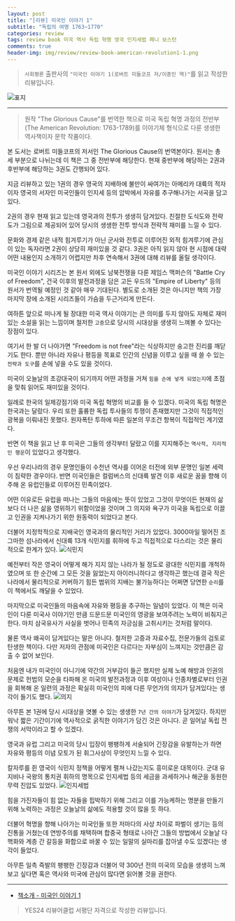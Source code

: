 ```yaml
---  
layout: post  
title: "[리뷰] 미국인 이야기 1"  
subtitle: "독립의 여명 1763~1770"  
categories: review  
tags: review book 미국 역사 독립 혁명 영국 인지세법 페니 보스턴     
comments: true  
header-img: img/review/review-book-american-revolution1-1.png
---  
```

  
> `사회평론` 출판사의 `"미국인 이야기 1(로버트 미들코프 저/이종인 역)"`를 읽고 작성한 리뷰입니다.  

![표지](https://theorydb.github.io/assets/img/review/review-book-american-revolution1-1.png)  

---

> 원작 "The Glorious Cause"를 번역한 책으로 미국 독립 혁명 과정의 전반부(The American Revolution: 1763-1789)를 이야기체 형식으로 다룬 생생한 역사책이자 문학 작품이다.

본 도서는 로버트 미들코프의 저서인 The Glorious Cause의 번역본이다. 원서는 총 세 부분으로 나뉘는데 이 책은 그 중 전반부에 해당한다. 현재 중반부에 해당하는 2권과 후반부에 해당하는 3권도 간행되어 있다. 

지금 리뷰하고 있는 1권의 경우 영국의 지배하에 불만이 싸여가는 아메리카 대륙의 적자이자 영국의 서자인 미국인들이 인지세 등의 압박에서 자유를 추구해나가는 서곡을 담고 있다. 

2권의 경우 현재 읽고 있는데 영국과의 전투가 생생히 담겨있다. 친절한 도식도와 전략도가 그림으로 제공되어 있어 당시의 생생한 전투 방식과 전략적 재미를 느낄 수 있다. 

문화와 경제 같은 내적 힘겨루기가 아닌 군사와 전투로 이루어진 외적 힘겨루기에 관심이 있는 독자라면 2권이 상당히 재미있을 것 같다. 3권은 아직 읽지 않아 현 시점에 대략 어떤 내용인지 소개하기 어렵지만 차후 연속해서 3권에 대해 리뷰를 올릴 생각이다. 

미국인 이야기 시리즈는 본 원서 외에도 남북전쟁을 다룬 제임스 맥퍼슨의 "Battle Cry of Freedom", 건국 이후의 발전과정을 담은 고든 우드의 "Empire of Liberty" 등의 원서가 번역될 예정인 것 같아 매우 기대된다. 별도로 소개된 것은 아니지만 책의 가장 마지막 장에 소개된 시리즈들이 가슴을 두근거리게 만든다. 

여하튼 앞으로 떠나게 될 장대한 미국 역사 이야기는 큰 의미를 두지 않아도 자체로 재미있는 소설을 읽는 느낌이며 철저한 `고증`으로 당시의 시대상을 생생히 느껴볼 수 있다는 장점이 있다. 

여기서 한 발 더 나아가면 "Freedom is not free"라는 식상하지만 숭고한 진리를 깨닫기도 한다. 뿐만 아니라 자유나 평등을 목표로 인간의 신념을 이루고 싶을 때 쓸 수 있는 `전략과 도구`를 손에 넣을 수도 있을 것이다. 

미국이 오늘날의 초강대국이 되기까지 어떤 과정을 거쳐 `힘을 손에 넣게 되었는지`에 초점을 맞춰 읽어도 재미있을 것이다.

일례로 한국의 일제강점기와 미국 독립 혁명의 비교를 들 수 있겠다. 미국의 독립 혁명은 한국과는 달랐다. 우리 또한 훌륭한 독립 투사들의 투쟁이 존재했지만 그것이 직접적인 광복을 이뤄내진 못했다. 원자폭탄 투하에 따른 일본의 무조건 항복이 직접적인 계기였다.

반면 이 책을 읽고 난 후 미국은 그들의 생각부터 달랐고 이를 지지해주는 `역사적, 지리적인 행운`이 있었다고 생각했다. 

우선 우리나라의 경우 문명인들이 수천년 역사를 이어온 터전에 외부 문명인 일본 세력이 침략한 경우이다. 반면 미국인들은 컬럼버스의 신대륙 발견 이후 새로운 꿈을 향해 이주해 온 유럽인들로 이루어진 민족이었다.

어떤 이유로든 유럽을 떠나는 그들의 마음에는 뜻이 있었고 그것이 무엇이든 현재의 삶보다 더 나은 삶을 영위하기 위함이었을 것이며 그 의지와 욕구가 미국을 독립으로 이끌고 인권을 지켜나가기 위한 원동력이 되었다고 본다.

더불어 지정학적으로 지배국인 영국과의 물리적인 거리가 있었다. 3000마일 떨어진 조그마한 섬나라에서 신대륙 13개 식민지를 휘하에 두고 직접적으로 다스리는 것은 물리적으로 한계가 있다.
![식민지](https://theorydb.github.io/assets/img/review/review-book-american-revolution1-2.png)  

예전부터 작은 영국이 어떻게 해가 지지 않는 나라가 될 정도로 광대한 식민지를 개척하였으며 또 한 순간에 그 모든 것을 잃었는지 아이러니하다고 생각하곤 했는데 결국 작은 나라에서 물리적으로 커버하기 힘든 범위의 지배는 불가능하다는 어쩌면 당연한 `순리`를 이 책에서도 깨달을 수 있었다. 

마지막으로 미국인들의 마음속에 자유와 평등을 추구하는 일념이 있었다. 이 책은 미국인이 다룬 미국사 이야기인 만큼 드문드문 미국인의 영광을 보여주려는 노력이 비춰지곤 한다. 마치 삼국유사가 사실을 벗어나 민족의 자긍심을 고취시키는 것처럼 말이다. 

물론 역사 왜곡이 담겨있다는 말은 아니다. 철저한 고증과 자료수집, 전문가들의 검토로 탄생한 책이다. 다만 저자의 관점에 미국인은 다르다는 자부심이 느껴지는 것만큼은 감출 수 없어 보인다.

처음엔 내가 미국인이 아니기에 약간의 거부감이 들곤 했지만 실제 노예 해방과 인권의 문제로 헌법의 모순을 타파해 온 미국의 발전과정과 이후 여성이나 인종차별로부터 인권을 회복해 온 일련의 과정은 확실히 미국인의 피에 다른 무언가의 의지가 담겨있다는 생각이 들기도 했다.
![의지](https://theorydb.github.io/assets/img/review/review-book-american-revolution1-4.png)  

아무튼 본 1권에 당시 시대상을 엿볼 수 있는 생생한 `7년 간의 이야기`가 담겨있다. 하지만 워낙 짧은 기간이기에 역사적으로 굵직한 이야기가 담긴 것은 아니다. 곧 일어날 독립 전쟁의 서막이라고 할 수 있겠다. 

영국과 유럽 그리고 미국의 당시 입장이 팽팽하게 서술되어 긴장감을 유발하는가 하면 자유와 평등의 이념 모토가 된 휘그사상이 무엇인지 느낄 수 있다. 

칼자루를 쥔 영국이 식민지 정책을 어떻게 펼쳐 나갔는지도 흥미로운 대목이다. 군대 유지비나 국왕의 통치권 휘하의 명목으로 인지세법 등의 세금을 과세하거나 해군을 동원한 무력 진압도 있었다. 
![인지세법](https://theorydb.github.io/assets/img/review/review-book-american-revolution1-3.png)  

힘을 가진자들이 힘 없는 자들을 핍박하기 위해 그리고 이를 가능케하는 명분을 만들기 위해 노력하는 과정은 오늘날의 삶에도 적용할 것이 많을 듯 하다.

더불어 혁명을 향해 나아가는 미국인들 또한 저마다의 사상 차이로 파벌이 생기는 등의 진통을 거쳤는데 연방주의를 채택하며 합중국 형태로 나아간 그들의 방법에서 오늘날 다핵화와 계층 간 갈등을 화합으로 바꿀 수 있는 일말의 실마리를 잡아낼 수도 있겠다는 생각이 들었다. 

아무튼 일촉 즉발의 팽팽한 긴장감과 더불어 약 300년 전의 미국의 모습을 생생히 느껴보고 싶다면 혹은 역사와 미국에 관심이 많다면 읽어볼 것을 권한다.

---

* [책소개 - 미국인 이야기 1](http://www.yes24.com/Product/Goods/106175793)

> YES24 리뷰어클럽 서평단 자격으로 작성한 리뷰입니다.
